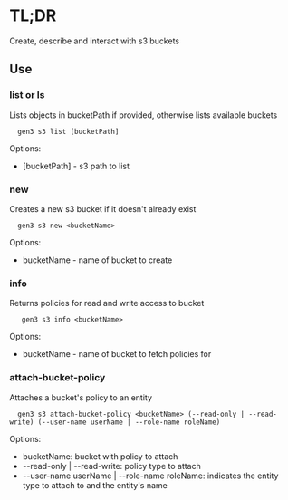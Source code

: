 # TL;DR

Create, describe and interact with s3 buckets

## Use

### list or ls
Lists objects in bucketPath if provided, otherwise lists available buckets
```
  gen3 s3 list [bucketPath]
```
Options:
  - [bucketPath] - s3 path to list

### new 
Creates a new s3 bucket if it doesn't already exist
```
  gen3 s3 new <bucketName>
```
Options:
  - bucketName - name of bucket to create

### info
Returns policies for read and write access to bucket
```
   gen3 s3 info <bucketName>
```
Options:
  - bucketName - name of bucket to fetch policies for

### attach-bucket-policy
Attaches a bucket's policy to an entity
```
  gen3 s3 attach-bucket-policy <bucketName> (--read-only | --read-write) (--user-name userName | --role-name roleName)
```
Options:
  - bucketName: bucket with policy to attach
  - --read-only | --read-write: policy type to attach
  - --user-name userName | --role-name roleName: indicates the entity type to attach to and the entity's name

